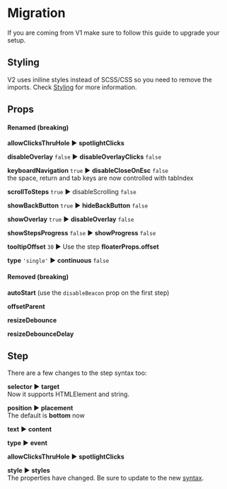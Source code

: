 # Migration

If you are coming from V1 make sure to follow this guide to upgrade your setup.

## Styling

V2 uses iniline styles instead of SCSS/CSS so you need to remove the imports.
Check [Styling](styling.md) for more information.

## Props

#### Renamed \(breaking\)

**allowClicksThruHole** ▶︎ **spotlightClicks**

**disableOverlay** `false` ▶︎ **disableOverlayClicks** `false`

**keyboardNavigation** `true` ▶︎ **disableCloseOnEsc** `false`  
the space, return and tab keys are now controlled with tabIndex

**scrollToSteps** `true` ▶︎ disableScrolling `false`

**showBackButton** `true` ▶︎ **hideBackButton** `false`

**showOverlay** `true` ▶︎ **disableOverlay** `false`

**showStepsProgress** `false` ▶︎ **showProgress** `false`

**tooltipOffset** `30` ▶︎ Use the step **floaterProps.offset**

**type** `'single'` ▶︎ **continuous** `false`

#### Removed \(breaking\)

**autoStart** \(use the `disableBeacon` prop on the first step\)

**offsetParent**

**resizeDebounce**

**resizeDebounceDelay**

## Step

There are a few changes to the step syntax too:

**selector** ▶︎ **target**  
Now it supports HTMLElement and string.

**position** ▶︎ **placement**  
The default is **bottom** now

**text** ▶︎ **content**

**type** ▶︎ **event**

**allowClicksThruHole** ▶︎ **spotlightClicks**

**style** ▶︎ **styles**  
The properties have changed. Be sure to update to the new [syntax](styling.md).

